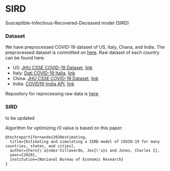 # SIRD
Susceptible-Infectious-Recovered-Deceased model (SIRD) 

### Dataset

We have preprocessed COVID-19 dataset of US, Italy, Chana, and India. The preprocessed dataset is committed on [here](dataset/). Raw dataset of each country can be found here: 
- US: [JHU CSSE COVID-19 Dataset](https://github.com/CSSEGISandData/COVID-19/tree/master/csse_covid_19_data), [link](https://raw.githubusercontent.com/CSSEGISandData/COVID-19/master/csse_covid_19_data/csse_covid_19_daily_reports_us/)
- Italy: [Dati COVID-19 Italia](https://github.com/pcm-dpc/COVID-19), [link](https://raw.githubusercontent.com/pcm-dpc/COVID-19/master/dati-regioni/dpc-covid19-ita-regioni.csv)
- China: [JHU CSSE COVID-19 Dataset](https://github.com/CSSEGISandData/COVID-19/tree/master/csse_covid_19_data), [link](https://raw.githubusercontent.com/CSSEGISandData/COVID-19/master/csse_covid_19_data/csse_covid_19_daily_reports/)
- India: [COVID19-India API](https://github.com/covid19india/api), [link](https://api.covid19india.org/csv/latest/states.csv)

Repository for reprocessing raw data is [here](https://github.com/DVL-Sejong/COVID_DataProcessor)


### SIRD

to be updated


Algorithm for optimizing r0 value is based on this paper:

```
@techreport{fernandez2020estimating,
  title={Estimating and simulating a SIRD model of COVID-19 for many countries, states, and cities},
  author={Fern{\'a}ndez-Villaverde, Jes{\'u}s and Jones, Charles I},
  year={2020},
  institution={National Bureau of Economic Research}
}
```

